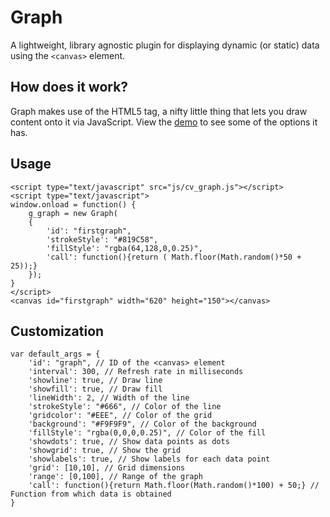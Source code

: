Graph
=========================

A lightweight, library agnostic plugin for displaying dynamic (or static) data using the `<canvas>` element.

How does it work?
-----------------

Graph makes use of the HTML5 <canvas> tag, a nifty little thing that lets you draw content onto it via JavaScript. View the <a href="http://chrisvalleskey.com/graph/">demo</a> to see some of the options it has.


Usage
-----

	<script type="text/javascript" src="js/cv_graph.js"></script>
	<script type="text/javascript">
	window.onload = function() {
		g_graph = new Graph(
		{
			'id': "firstgraph",
			'strokeStyle': "#819C58",
			'fillStyle': "rgba(64,128,0,0.25)",
			'call': function(){return ( Math.floor(Math.random()*50 + 25));}
		});
	}
	</script>
	<canvas id="firstgraph" width="620" height="150"></canvas>
	

Customization
-------------

	var default_args = {
		'id': "graph", // ID of the <canvas> element
		'interval':	300, // Refresh rate in milliseconds
		'showline':	true, // Draw line
		'showfill':	true, // Draw fill
		'lineWidth': 2, // Width of the line
		'strokeStyle': "#666", // Color of the line
		'gridcolor': "#EEE", // Color of the grid
		'background': "#F9F9F9", // Color of the background
		'fillStyle': "rgba(0,0,0,0.25)", // Color of the fill
		'showdots':	true, // Show data points as dots
		'showgrid': true, // Show the grid
		'showlabels': true, // Show labels for each data point
		'grid': [10,10], // Grid dimensions
		'range': [0,100], // Range of the graph
		'call': function(){return Math.floor(Math.random()*100) + 50;} // Function from which data is obtained
	}

